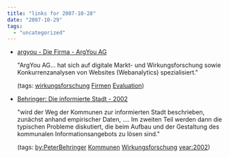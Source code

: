 ```yaml
---
title: "links for 2007-10-28"
date: "2007-10-29"
tags: 
  - "uncategorized"
---
```


- [argyou - Die Firma - ArgYou AG](http://www.argyou.com/de/informationen-zu-argyou.html)
    
    "ArgYou AG... hat sich auf digitale Markt- und Wirkungsforschung sowie Konkurrenzanalysen von Websites (Webanalytics) spezialisiert."
    
    (tags: [wirkungsforschung](http://del.icio.us/heinzwittenbrink/wirkungsforschung) [Firmen](http://del.icio.us/heinzwittenbrink/Firmen) [Evaluation](http://del.icio.us/heinzwittenbrink/Evaluation))
    
- [Behringer: Die informierte Stadt - 2002](http://www.itas.fzk.de/tatup/023/behr02a.htm)
    
    "wird der Weg der Kommunen zur informierten Stadt beschrieben, zunächst anhand empirischer Daten, .... Im zweiten Teil werden dann die typischen Probleme diskutiert, die beim Aufbau und der Gestaltung des kommunalen Informationsangebots zu lösen sind."
    
    (tags: [by:PeterBehringer](http://del.icio.us/heinzwittenbrink/by:PeterBehringer) [Kommunen](http://del.icio.us/heinzwittenbrink/Kommunen) [Wirkungsforschung](http://del.icio.us/heinzwittenbrink/Wirkungsforschung) [year:2002](http://del.icio.us/heinzwittenbrink/year:2002))

